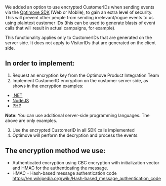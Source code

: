 We added an option to use encrypted CustomerIDs when sending events via the [Optimove SDK](https://docs.optimove.com/optimove-sdk/) (Web or Mobile), to gain an extra level of security. This will prevent other people from sending irrelevant/rogue events to us using plaintext customer IDs (this can be used to generate blasts of event calls that will result in actual campaigns, for example).

This functionality applies only to CustomerIDs that are generated on the server side. 
It does not apply to VisitorIDs that are generated on the client side. 

## **In order to implement:**
1.	Request an encryption key from the Optimove Product Integration Team
2.	Implement CustomerID encryption on the customer server side, as shows in the encryption examples:
* [.NET](https://github.com/optimoveproductintegration/Reporting-Encrypted-CustomerID/tree/master/JSEncryption/EncryptionJSApp)
* [NodeJS](https://github.com/optimoveintegrationoptitrack/web-sdk-encryption/tree/master/SDKEncryption)
* [PHP](https://github.com/optimoveproductintegration/Reporting-Encrypted-CustomerID/tree/master/phpEncryption)

**Note**: You can use additional server-side programming languages. The above are only examples.

3.	Use the encrypted CustomerID in all SDK calls implemented
4.	Optimove will perform the decryption and process the events

## **The encryption method we use:**
* Authenticated encryption using CBC encryption with initialization vector and HMAC for the authenticating the message.
* HMAC – Hash-based message authentication code https://en.wikipedia.org/wiki/Hash-based_message_authentication_code 
